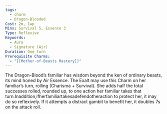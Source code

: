 ```yaml
---
tags:
  - charm
  - Dragon-Blooded
Cost: 2m, 1wp
Mins: Survival 5, Essence 3
Type: Reflexive
Keywords:
  - Aura
  - Signature (Air)
Duration: One turn
Prerequisite Charms:
  - "[[Mother-of-Beasts Mastery]]"
---
```

The Dragon-Blood’s familiar has wisdom beyond the ken of ordinary beasts, its mind honed by Air Essence. The Exalt may use this Charm on her familiar’s turn, rolling (Charisma + Survival). She adds half the total successes rolled, rounded up, to one action her familiar takes that turn.Inaddition,ifherfamiliartakesadefendotheraction to protect her, it may do so reflexively. If it attempts a distract gambit to benefit her, it doubles 7s on the attack roll.